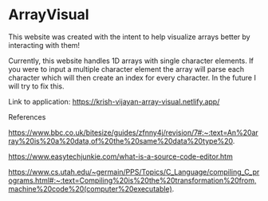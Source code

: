 # ArrayVisual

This website was created with the intent to help visualize arrays better by interacting with them!

Currently, this website handles 1D arrays with single character elements. If you were to input a multiple character element the array will parse each character which will then create an index for every character. In the future I will try to fix this.

Link to application: https://krish-vijayan-array-visual.netlify.app/

References

https://www.bbc.co.uk/bitesize/guides/zfnny4j/revision/7#:~:text=An%20array%20is%20a%20data,of%20the%20same%20data%20type%20.

https://www.easytechjunkie.com/what-is-a-source-code-editor.htm

https://www.cs.utah.edu/~germain/PPS/Topics/C_Language/compiling_C_programs.html#:~:text=Compiling%20is%20the%20transformation%20from,machine%20code%20(computer%20executable).
